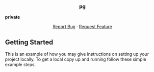 <a id="readme-top"></a>
<h3 align="center">pg</h3>
<b align="center">
<div>
<b>
   private
</b>
   </b>
  <p align="center">
    <a href="[https://github.com/github_username/repo_name](https://github.com/lilpatter/osi/tree/main)/issues/new?labels=bug&template=bug-report---.md">Report Bug</a>
    &middot;
    <a href="[https://github.com/github_username/repo_name](https://github.com/lilpatter/osi/tree/main)/issues/new?labels=enhancement&template=feature-request---.md">Request Feature</a>
  </p>
</div>




<!-- GETTING STARTED -->
## Getting Started

This is an example of how you may give instructions on setting up your project locally.
To get a local copy up and running follow these simple example steps.
